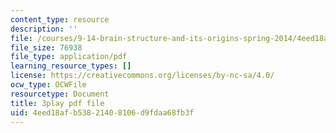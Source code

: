 ```yaml
---
content_type: resource
description: ''
file: /courses/9-14-brain-structure-and-its-origins-spring-2014/4eed18afb53821408106d9fdaa68fb3f_555112.pdf
file_size: 76938
file_type: application/pdf
learning_resource_types: []
license: https://creativecommons.org/licenses/by-nc-sa/4.0/
ocw_type: OCWFile
resourcetype: Document
title: 3play pdf file
uid: 4eed18af-b538-2140-8106-d9fdaa68fb3f
---
```


